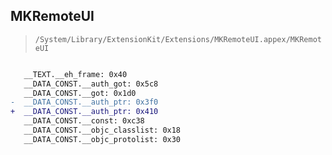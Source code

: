 ## MKRemoteUI

> `/System/Library/ExtensionKit/Extensions/MKRemoteUI.appex/MKRemoteUI`

```diff

   __TEXT.__eh_frame: 0x40
   __DATA_CONST.__auth_got: 0x5c8
   __DATA_CONST.__got: 0x1d0
-  __DATA_CONST.__auth_ptr: 0x3f0
+  __DATA_CONST.__auth_ptr: 0x410
   __DATA_CONST.__const: 0xc38
   __DATA_CONST.__objc_classlist: 0x18
   __DATA_CONST.__objc_protolist: 0x30

```
